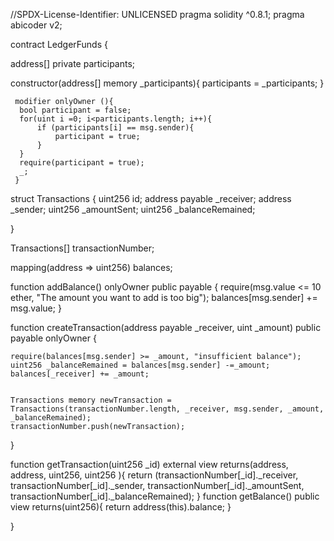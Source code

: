 //SPDX-License-Identifier: UNLICENSED 
pragma solidity ^0.8.1; 
pragma abicoder v2;

contract LedgerFunds {

address[] private participants;

constructor(address[] memory _participants){
    participants = _participants;
}

     modifier onlyOwner (){
      bool participant = false;
      for(uint i =0; i<participants.length; i++){
          if (participants[i] == msg.sender){
              participant = true;
          }
      }
      require(participant = true);
      _;
     }

struct Transactions {
    uint256 id;
    address payable _receiver;
    address _sender;
    uint256 _amountSent;
    uint256 _balanceRemained;
    
}

Transactions[] transactionNumber;


mapping(address => uint256) balances;



function addBalance() onlyOwner public payable {
    require(msg.value <= 10 ether, "The amount you want to add is too big");
    balances[msg.sender] += msg.value;
}


function createTransaction(address payable _receiver, uint _amount) public payable  onlyOwner  {
    
    require(balances[msg.sender] >= _amount, "insufficient balance");
    uint256 _balanceRemained = balances[msg.sender] -=_amount;
    balances[_receiver] += _amount;
    
    
    Transactions memory newTransaction = Transactions(transactionNumber.length, _receiver, msg.sender, _amount, _balanceRemained);
    transactionNumber.push(newTransaction);
}

function getTransaction(uint256 _id) external view returns(address, address, uint256, uint256 ){
   return (transactionNumber[_id]._receiver, transactionNumber[_id]._sender, transactionNumber[_id]._amountSent, transactionNumber[_id]._balanceRemained);
}
function getBalance() public view returns(uint256){
    return address(this).balance;
}

}
